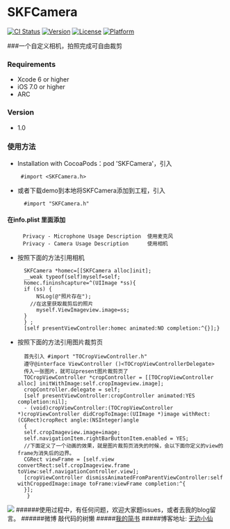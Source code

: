 # SKFCamera
[![CI Status](http://img.shields.io/travis/wubianxiaoxian/SKFPicPreview.svg?style=flat)](https://travis-ci.org/wubianxiaoxian/SKFCamera)
[![Version](https://img.shields.io/cocoapods/v/SKFPicPreview.svg?style=flat)](http://cocoapods.org/pods/SKFCamera)
[![License](https://img.shields.io/cocoapods/l/SKFPicPreview.svg?style=flat)](http://cocoapods.org/pods/SKFCamera)
[![Platform](https://img.shields.io/cocoapods/p/SKFPicPreview.svg?style=flat)](http://cocoapods.org/pods/SKFCamera)



###一个自定义相机，拍照完成可自由裁剪
### Requirements

* Xcode 6 or higher
* iOS 7.0 or higher
* ARC

### Version
* 1.0



### 使用方法
*  Installation with CocoaPods：pod 'SKFCamera'，引入        
     
        #import <SKFCamera.h>  
* 或者下载demo到本地将SKFCamera添加到工程，引入 
     
        #import "SKFCamera.h"
#### 在info.plist 里面添加
         Privacy - Microphone Usage Description  使用麦克风
         Privacy - Camera Usage Description      使用相机


* 按照下面的方法引用相机

      
        SKFCamera *homec=[[SKFCamera alloc]init];
        __weak typeof(self)myself=self;
        homec.fininshcapture=^(UIImage *ss){
        if (ss) {
            NSLog(@"照片存在");
          //在这里获取裁剪后的照片
            myself.ViewImageview.image=ss;
        }
        } ;
        [self presentViewController:homec animated:NO completion:^{}];}

* 按照下面的方法引用图片裁剪页
   
        首先引入 #import "TOCropViewController.h"
        遵守@interface ViewController ()<TOCropViewControllerDelegate>
        传入一张图片，就可以present图片裁剪页了
        TOCropViewController *cropController = [[TOCropViewController alloc] initWithImage:self.cropImageview.image];
        cropController.delegate = self;
        [self presentViewController:cropController animated:YES completion:nil];
        - (void)cropViewController:(TOCropViewController *)cropViewController didCropToImage:(UIImage *)image withRect:(CGRect)cropRect angle:(NSInteger)angle
        {
        self.cropImageview.image=image;
        self.navigationItem.rightBarButtonItem.enabled = YES;
        //下面定义了一个动画的效果，就是图片裁剪页消失的时候，会以下面你定义的view的frame为消失后的边界。
        CGRect viewFrame = [self.view convertRect:self.cropImageview.frame toView:self.navigationController.view];
        [cropViewController dismissAnimatedFromParentViewController:self withCroppedImage:image toFrame:viewFrame completion:^{
        }];
         }

        
![](http://i1.piimg.com/4851/0071da17a0c177d6.gif)
######使用过程中，有任何问题，欢迎大家题issues，或者去我的blog留言。
######微博 敲代码的树懒
#####[我的简书](http://www.jianshu.com/users/61b9640c876a/latest_articles)
#####博客地址: [无边小仙](http://www.cnblogs.com/sunkaifeng/)
